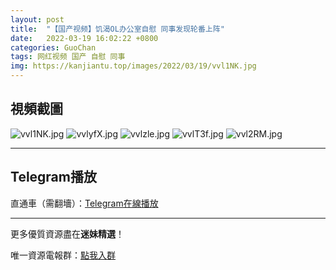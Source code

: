 ```yaml
---
layout: post
title:  "【国产视频】饥渴OL办公室自慰 同事发现轮番上阵"
date:   2022-03-19 16:02:22 +0800
categories: GuoChan
tags: 网红视频 国产 自慰 同事
img: https://kanjiantu.top/images/2022/03/19/vvl1NK.jpg
---
```



## 視頻截圖

![vvl1NK.jpg](https://kanjiantu.top/images/2022/03/19/vvl1NK.jpg)
![vvlyfX.jpg](https://kanjiantu.top/images/2022/03/19/vvlyfX.jpg)
![vvlzle.jpg](https://kanjiantu.top/images/2022/03/19/vvlzle.jpg)
![vvlT3f.jpg](https://kanjiantu.top/images/2022/03/19/vvlT3f.jpg)
![vvl2RM.jpg](https://kanjiantu.top/images/2022/03/19/vvl2RM.jpg)

* * *
## Telegram播放

直通車（需翻墻）：[Telegram在線播放](https://t.me/mimeijingxuan/255)

* * *
更多優質資源盡在**迷妹精選**！

唯一資源電報群：[點我入群](https://t.me/mimeijingxuan)


